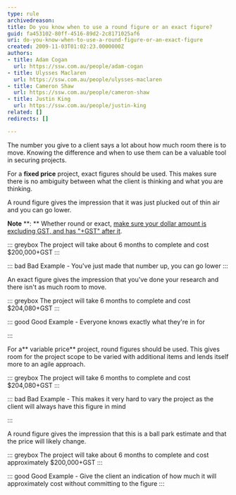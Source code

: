 ```yaml
---
type: rule
archivedreason: 
title: Do you know when to use a round figure or an exact figure?
guid: fa453102-80ff-4516-89d2-2c8171025af6
uri: do-you-know-when-to-use-a-round-figure-or-an-exact-figure
created: 2009-11-03T01:02:23.0000000Z
authors:
- title: Adam Cogan
  url: https://ssw.com.au/people/adam-cogan
- title: Ulysses Maclaren
  url: https://ssw.com.au/people/ulysses-maclaren
- title: Cameron Shaw
  url: https://ssw.com.au/people/cameron-shaw
- title: Justin King
  url: https://ssw.com.au/people/justin-king
related: []
redirects: []

---
```


The number you give to a client says a lot about how much room there is to move. Knowing the difference and when to use them can be a valuable tool in securing projects.


<!--endintro-->

For a   **fixed price** project, exact figures should be used. This makes sure there is no ambiguity between what the client is thinking and what you are thinking.

A round figure gives the impression that it was just plucked out of thin air and you can go lower.

**Note** **: ** Whether round or exact, [make sure your dollar amount is excluding GST, and has "+GST" after it](/_layouts/15/FIXUPREDIRECT.ASPX?WebId=3dfc0e07-e23a-4cbb-aac2-e778b71166a2&amp;TermSetId=07da3ddf-0924-4cd2-a6d4-a4809ae20160&amp;TermId=b1426257-e3df-404a-a6a8-4d257f5439a2).


::: greybox
The project will take about 6 months to complete and cost $200,000+GST
:::




::: bad
Bad Example - You've just made that number up, you can go lower
:::


An exact figure gives the impression that you've done your research and there isn't as much room to move.


::: greybox
The project will take 6 months to complete and cost $204,080+GST
:::




::: good
Good Example - Everyone knows exactly what they're in for

:::


For a** variable price** project, round figures should be used. This gives room for the project scope to be varied with additional items and lends itself more to an agile approach.


::: greybox
The project will take 6 months to complete and cost $204,080+GST
:::




::: bad
Bad Example - This makes it very hard to vary the project as the client will always have this figure in mind

:::


 A round figure gives the impression that this is a ball park estimate and that the price will likely change. 


::: greybox
The project will take about 6 months to complete and cost approximately $200,000+GST
:::




::: good
Good Example - Give the client an indication of how much it will approximately cost without committing to the figure
:::
